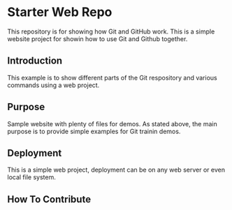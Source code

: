# Starter Web Repo

This repository is for showing how Git and GitHub work.
This is a simple website project for showin how to use Git and Github together.

## Introduction

This example is to show different parts of the Git respository and various commands using a web project.

## Purpose

Sample website with plenty of files for demos.
As stated above, the main purpose is to provide simple examples for Git trainin demos.

## Deployment

This is a simple web project, deployment can be on any web server or even local file system.

## How To Contribute